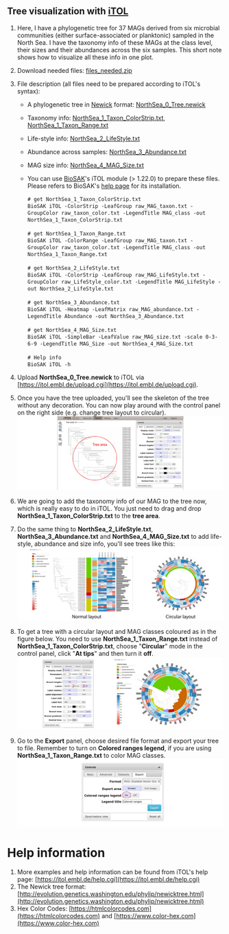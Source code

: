 
## Tree visualization with [iTOL](https://itol.embl.de)

1. Here, I have a phylogenetic tree for 37 MAGs derived from six microbial communities (either surface-associated or planktonic) sampled in the North Sea.
I have the taxonomy info of these MAGs at the class level, their sizes and their abundances across the six samples.
This short note shows how to visualize all these info in one plot.

1. Download needed files: [files_needed.zip](files_needed.zip)

1. File description (all files need to be prepared according to iTOL's syntax):

    + A phylogenetic tree in [Newick](http://evolution.genetics.washington.edu/phylip/newicktree.html) format: [NorthSea_0_Tree.newick](files_needed/NorthSea_0_Tree.newick)
    + Taxonomy info: [NorthSea_1_Taxon_ColorStrip.txt](files_needed/NorthSea_1_Taxon_ColorStrip.txt), [NorthSea_1_Taxon_Range.txt](files_needed/NorthSea_1_Taxon_Range.txt)
    + Life-style info: [NorthSea_2_LifeStyle.txt](files_needed/NorthSea_2_LifeStyle.txt)
    + Abundance across samples: [NorthSea_3_Abundance.txt](files_needed/NorthSea_3_Abundance.txt)
    + MAG size info: [NorthSea_4_MAG_Size.txt](files_needed/NorthSea_4_MAG_Size.txt)
    
    + You can use [BioSAK](https://github.com/songweizhi/BioSAK)'s iTOL module (> 1.22.0) to prepare these files. Please refers to BioSAK's [help page](https://github.com/songweizhi/BioSAK) for its installation.
    
          # get NorthSea_1_Taxon_ColorStrip.txt
          BioSAK iTOL -ColorStrip -LeafGroup raw_MAG_taxon.txt -GroupColor raw_taxon_color.txt -LegendTitle MAG_class -out NorthSea_1_Taxon_ColorStrip.txt
          
          # get NorthSea_1_Taxon_Range.txt
          BioSAK iTOL -ColorRange -LeafGroup raw_MAG_taxon.txt -GroupColor raw_taxon_color.txt -LegendTitle MAG_class -out NorthSea_1_Taxon_Range.txt
          
          # get NorthSea_2_LifeStyle.txt
          BioSAK iTOL -ColorStrip -LeafGroup raw_MAG_LifeStyle.txt -GroupColor raw_LifeStyle_color.txt -LegendTitle MAG_LifeStyle -out NorthSea_2_LifeStyle.txt
          
          # get NorthSea_3_Abundance.txt
          BioSAK iTOL -Heatmap -LeafMatrix raw_MAG_abundance.txt -LegendTitle Abundance -out NorthSea_3_Abundance.txt

          # get NorthSea_4_MAG_Size.txt
          BioSAK iTOL -SimpleBar -LeafValue raw_MAG_size.txt -scale 0-3-6-9 -LegendTitle MAG_Size -out NorthSea_4_MAG_Size.txt

          # Help info
          BioSAK iTOL -h


1. Upload **NorthSea_0_Tree.newick** to iTOL via [https://itol.embl.de/upload.cgi](https://itol.embl.de/upload.cgi).

1. Once you have the tree uploaded, you'll see the skeleton of the tree without any decoration. 
You can now play around with the control panel on the right side (e.g. change tree layout to circular).
![Step_1](figures/Step_1.jpg)

1. We are going to add the taxonomy info of our MAG to the tree now, which is really easy to do in iTOL. 
You just need to drag and drop **NorthSea_1_Taxon_ColorStrip.txt**  to the **tree area**.

1. Do the same thing to **NorthSea_2_LifeStyle.txt**, **NorthSea_3_Abundance.txt** and **NorthSea_4_MAG_Size.txt** to add life-style, abundance and size info, 
you'll see trees like this:
![Tree_1](figures/Tree_1.jpg)

1. To get a tree with a circular layout and MAG classes coloured as in the figure below. 
You need to use **NorthSea_1_Taxon_Range.txt** instead of **NorthSea_1_Taxon_ColorStrip.txt**,
choose "**Circular**" mode in the control panel, click "**At tips**" and then turn it **off**.
![Tree_2](figures/Tree_2.jpg)

1. Go to the **Export** panel, choose desired file format and export your tree to file. 
Remember to turn on **Colored ranges legend**, if you are using **NorthSea_1_Taxon_Range.txt** to color MAG classes.
![Step_2](figures/Step_2.jpg)


# Help information

1. More examples and help information can be found from iTOL's help page: [https://itol.embl.de/help.cgi](https://itol.embl.de/help.cgi)
1. The Newick tree format: [http://evolution.genetics.washington.edu/phylip/newicktree.html](http://evolution.genetics.washington.edu/phylip/newicktree.html)
1. Hex Color Codes: [https://htmlcolorcodes.com](https://htmlcolorcodes.com) and [https://www.color-hex.com](https://www.color-hex.com)
